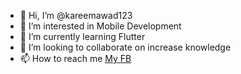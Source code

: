 - 👋 Hi, I’m @kareemawad123
- 👀 I’m interested in Mobile Development
- 🌱 I’m currently learning Flutter
- 💞️ I’m looking to collaborate on increase knowledge
- 📫 How to reach me [My FB](https://www.facebook.com/SmeThOfficial/)

<!---
kareemawad123/kareemawad123 is a ✨ special ✨ repository because its `README.md` (this file) appears on your GitHub profile.
You can click the Preview link to take a look at your changes.
--->

